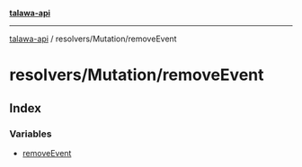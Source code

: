 [**talawa-api**](../../../README.md)

***

[talawa-api](../../../modules.md) / resolvers/Mutation/removeEvent

# resolvers/Mutation/removeEvent

## Index

### Variables

- [removeEvent](variables/removeEvent.md)
